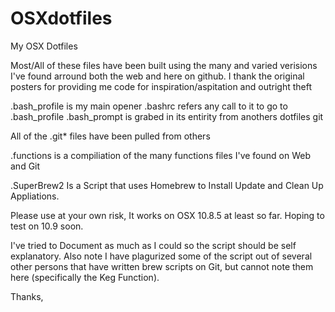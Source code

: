 OSXdotfiles
===========

My OSX Dotfiles

Most/All of these files have been built using the many and varied verisions I've found arround both the web and here on github. I thank the original posters for providing me code for inspiration/aspitation and outright theft

.bash_profile is my main opener
.bashrc refers any call to it to go to .bash_profile
.bash_prompt is grabed in its entirity from anothers dotfiles git

All of the .git* files have been pulled from others

.functions is a compiliation of the many functions files I've found on Web and Git

.SuperBrew2 Is a Script that uses Homebrew to Install Update and Clean Up Appliations.

Please use at your own risk, It works on OSX 10.8.5 at least so far. Hoping to test on 10.9 soon.

I've tried to Document as much as I could so the script should be self explanatory. Also note
I have plagurized some of the script out of several other persons that have written brew scripts on Git,
but cannot note them here (specifically the Keg Function).

Thanks,
